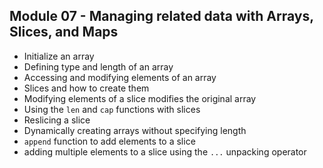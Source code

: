 ## Module 07 - Managing related data with Arrays, Slices, and Maps

- Initialize an array
- Defining type and length of an array
- Accessing and modifying elements of an array
- Slices and how to create them
- Modifying elements of a slice modifies the original array
- Using the `len` and `cap` functions with slices
- Reslicing a slice
- Dynamically creating arrays without specifying length
- `append` function to add elements to a slice
- adding multiple elements to a slice using the `...` unpacking operator
